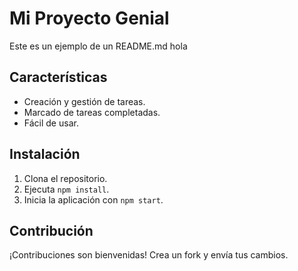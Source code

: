 # Mi Proyecto Genial

Este es un ejemplo de un README.md hola

## Características

- Creación y gestión de tareas.
- Marcado de tareas completadas.
- Fácil de usar.

## Instalación

1. Clona el repositorio.
2. Ejecuta `npm install`.
3. Inicia la aplicación con `npm start`.


## Contribución

¡Contribuciones son bienvenidas! Crea un fork y envía tus cambios.
